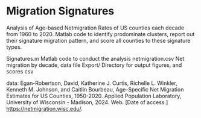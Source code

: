 # Migration Signatures

Analysis of Age-based Netmigration Rates of US counties each decade from 1960 to 2020. Matlab code to identify prodominate clusters, report out their signature migration pattern, and score all counties to these signature types.

Signatures.m		Matlab code to conduct the analysis
netmigration.csv	Net migration by decade, data file
Export/ 		Directory for output figures, and scores csv


data:
Egan-Robertson, David, Katherine J. Curtis, Richelle L. Winkler, Kenneth M. Johnson, and Caitlin Bourbeau, Age-Specific Net Migration Estimates for US Counties, 1950-2020. Applied Population Laboratory, University of Wisconsin - Madison, 2024. Web. [Date of access.] https://netmigration.wisc.edu/. 
